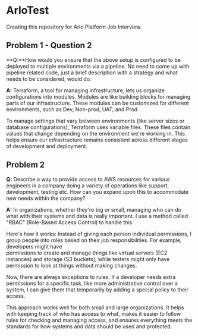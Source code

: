# ArloTest
Creating this repository for Arlo Platform Job Interview. 

## **Problem 1 - Question 2**

**Q:**How would you ensure that the above setup is configured to be deployed to multiple environments via a pipeline. No need to come up with   
  pipeline related code, just a brief description with a strategy and what needs to be considered, would do.
  
**A:** Terraform, a tool for managing infrastructure, lets us organize configurations into modules. Modules are like building blocks for managing parts of our infrastructure. These modules can be customized for different environments, such as Dev, Non-prod, UAT, and Prod.

To manage settings that vary between environments (like server sizes or database configurations), Terraform uses variable files. These files contain values that change depending on the environment we're working in. This helps ensure our infrastructure remains consistent across different stages of development and deployment.

## **Problem 2**

**Q:** Describe a way to provide access to AWS resources for various engineers in a company doing a variety of operations like support, development, testing etc.
  How can you expand upon this to accommodate new needs within the company?
   
**A:** In organizations, whether they're big or small, managing who can do what with their systems and data is really important. I use a method called "RBAC" (Role-Based Access Control) to handle this.

  Here's how it works: Instead of giving each person individual permissions, I group people into roles based on their job responsibilities. For example, developers might have    
  permissions to create and manage things like virtual servers (EC2 instances) and storage (S3 buckets), while testers might only have permission to look at things without making         changes.

  Now, there are always exceptions to rules. If a developer needs extra permissions for a specific task, like more administrative control over a system, I can give them that 
  temporarily by adding a special policy to their access.

  This approach works well for both small and large organizations. It helps with keeping track of who has access to what, makes it easier to follow rules for checking and managing 
  access, and ensures everything meets the standards for how systems and data should be used and protected.
